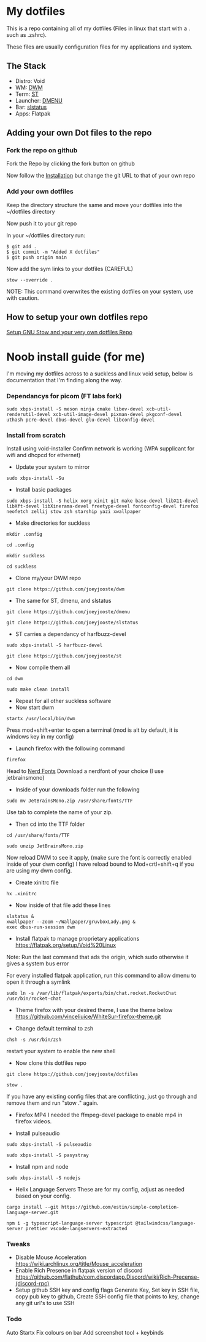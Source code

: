 # My dotfiles

This is a repo containing all of my dotfiles (Files in linux that start with a . such as .zshrc).

These files are usually configuration files for my applications and system.

## The Stack
- Distro: Void
- WM: [DWM](https://github.com/joeyjooste/dwm)
- Term: [ST](https://github.com/joeyjooste/st)
- Launcher: [DMENU](https://github.com/joeyjooste/dmenu)
- Bar: [slstatus](https://github.com/joeyjooste/slstatus)
- Apps: Flatpak


## Adding your own Dot files to the repo

### Fork the repo on github

Fork the Repo by clicking the fork button on github

Now follow the [Installation](##Installation) but change the git URL to that of your own repo

### Add your own dotfiles

Keep the directory structure the same and move your dotfiles into the ~/dotfiles directory

Now push it to your git repo

In your ~/dotfiles directory run:

```
$ git add .
$ git commit -m "Added X dotfiles"
$ git push origin main
```

Now add the sym links to your dotfiles (CAREFUL)

```
stow --override .
```

NOTE: This command overwrites the existing dotfiles on your system, use with caution.


## How to setup your own dotfiles repo

[Setup GNU Stow and your very own dotfiles Repo](https://youtu.be/y6XCebnB9gs?si=k3jpqGTt3HtZgFtv)


# Noob install guide (for me)
I'm moving my dotfiles across to a suckless and linux void setup, below is documentation that I'm finding along the way.


### Dependancys for picom (FT labs fork)
```
sudo xbps-install -S meson ninja cmake libev-devel xcb-util-renderutil-devel xcb-util-image-devel pixman-devel pkgconf-devel uthash pcre-devel dbus-devel glu-devel libconfig-devel
```

### Install from scratch
Install using void-installer
Confirm network is working (WPA supplicant for wifi and dhcpcd for ethernet)

- Update your system to mirror 
```
sudo xbps-install -Su
```
- Install basic packages
```
sudo xbps-install -S helix xorg xinit git make base-devel libX11-devel libXft-devel libXinerama-devel freetype-devel fontconfig-devel firefox neofetch zellij stow zsh starship yazi xwallpaper
```
- Make directories for suckless
```
mkdir .config
```
```
cd .config
```
```
mkdir suckless
```
```
cd suckless
```
- Clone my/your DWM repo
```
git clone https://github.com/joeyjooste/dwm
```
- The same for ST, dmenu, and slstatus
```
git clone https://github.com/joeyjooste/dmenu
```
```
git clone https://github.com/joeyjooste/slstatus
```
- ST carries a dependancy of harfbuzz-devel
```
sudo xbps-install -S harfbuzz-devel
```
```
git clone https://github.com/joeyjooste/st
```
- Now compile them all
```
cd dwm 
```
```
sudo make clean install
```
- Repeat for all other suckless software
- Now start dwm
```
startx /usr/local/bin/dwm
```
Press mod+shift+enter to open a terminal (mod is alt by default, it is windows key in my config)
- Launch firefox with the following command
```
firefox
```
Head to [Nerd Fonts](https://www.nerdfonts.com/font-downloads)
Download a nerdfont of your choice (I use jetbrainsmono)

- Inside of your downloads folder run the following
```
sudo mv JetBrainsMono.zip /usr/share/fonts/TTF
```
Use tab to complete the name of your zip.

- Then cd into the TTF folder
```
cd /usr/share/fonts/TTF
```
```
sudo unzip JetBrainsMono.zip
```
Now reload DWM to see it apply, (make sure the font is correctly enabled inside of your dwm config) I have reload bound to Mod+crtl+shift+q if you are using my dwm config.

- Create xinitrc file
```
hx .xinitrc
```
- Now inside of that file add these lines
```
slstatus &
xwallpaper --zoom ~/Wallpaper/gruvboxLady.png &
exec dbus-run-session dwm
```
- Install flatpak to manage proprietary applications
https://flatpak.org/setup/Void%20Linux

Note: Run the last command that ads the origin, which sudo otherwise it gives a system bus error

For every installed flatpak application, run this command to allow dmenu to open it through a symlink
```
sudo ln -s /var/lib/flatpak/exports/bin/chat.rocket.RocketChat /usr/bin/rocket-chat
```

- Theme firefox with your desired theme, I use the theme below
https://github.com/vinceliuice/WhiteSur-firefox-theme.git

- Change default terminal to zsh
```
chsh -s /usr/bin/zsh
```
restart your system to enable the new shell

- Now clone this dotfiles repo
```
git clone https://github.com/joeyjooste/dotfiles
```
```
stow .
```
If you have any existing config files that are conflicting, just go through and remove them and run "stow ." again.
- Firefox MP4
I needed the ffmpeg-devel package to enable mp4 in firefox videos.

- Install pulseaudio
```
sudo xbps-install -S pulseaudio
```
```
sudo xbps-install -S pasystray
```
- Install npm and node
```
sudo xbps-install -S nodejs
```
- Helix Language Servers
These are for my config, adjust as needed based on your config.
```
cargo install --git https://github.com/estin/simple-completion-language-server.git
```
```
npm i -g typescript-language-server typescript @tailwindcss/language-server prettier vscode-langservers-extracted
```


### Tweaks
- Disable Mouse Acceleration
https://wiki.archlinux.org/title/Mouse_acceleration
- Enable Rich Presence in flatpak version of discord
https://github.com/flathub/com.discordapp.Discord/wiki/Rich-Precense-(discord-rpc)
- Setup github SSH key and config flags
  Generate Key, Set key in SSH file, copy pub key to github, Create SSH config file that points to key, change any git url's to use SSH

### Todo
Auto Startx
Fix colours on bar
Add screenshot tool + keybinds
